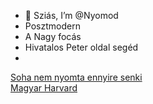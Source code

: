 - 👋 Sziás, I’m @Nyomod
- Posztmodern
- A Nagy focás
- Hivatalos Peter oldal segéd
- 

<a href="https://adatbank.mlsz.hu/player/1211659.html">Soha nem nyomta ennyire senki</a>
<br>
<a href="https://pataky.hu">Magyar Harvard</a>
<!---
Nyomod/Nyomod is a ✨ special ✨ repository because its `README.md` (this file) appears on your GitHub profile.
You can click the Preview link to take a look at your changes.
--->
